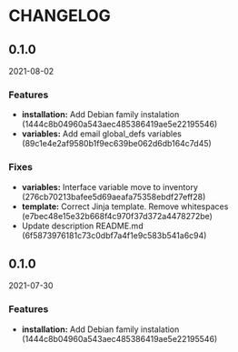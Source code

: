 # CHANGELOG

<!--- next entry here -->

## 0.1.0
2021-08-02

### Features

- **installation:** Add Debian family instalation (1444c8b04960a543aec485386419ae5e22195546)
- **variables:** Add email global_defs variables (89c1e4e2af9580b1f9ec639be062d6db164c7d45)

### Fixes

- **variables:** Interface variable move to inventory (276cb70213bafee5d69aeafa75358ebdf27eff28)
- **template:** Correct Jinja template. Remove whitespaces (e7bec48e15e32b668f4c970f37d372a4478272be)
- Update description README.md (6f5873976181c73c0dbf7a4f1e9c583b541a6c94)

## 0.1.0
2021-07-30

### Features

- **installation:** Add Debian family instalation (1444c8b04960a543aec485386419ae5e22195546)